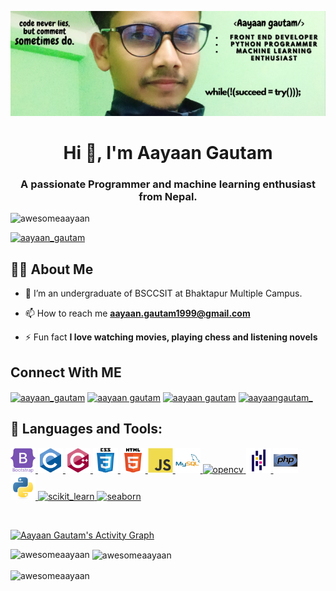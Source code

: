 <p align="center"><img src="https://github.com/awesomeaayaan/awesomeaayaan/blob/main/aayaantemplate.png"/></p>
<h1 align="center">Hi 👋, I'm Aayaan Gautam</h1>
<h3 align="center">A passionate Programmer and machine learning enthusiast from Nepal.</h3>

<p align="left"> <img src="https://komarev.com/ghpvc/?username=naayaagau&label=Profile%20views&color=0e75b6&style=flat" alt="awesomeaayaan" /> </p>
<p align="left"> <a href="https://twitter.com/aayaan_gautam" target="blank"><img src="https://img.shields.io/twitter/follow/aayaan_gautam?logo=twitter&style=for-the-badge" alt="aayaan_gautam" /></a> </p>

## 🙋‍♂️ About Me
- 🔭 I’m an undergraduate of BSCCSIT at Bhaktapur Multiple Campus.
- 📫 How to reach me **aayaan.gautam1999@gmail.com**

- ⚡ Fun fact **I love watching movies, playing chess and listening novels**

## Connect With ME
<p align="left">
<a href="https://twitter.com/aayaan_gautam" target="blank"><img align="center" src="https://raw.githubusercontent.com/rahuldkjain/github-profile-readme-generator/master/src/images/icons/Social/twitter.svg" alt="aayaan_gautam" height="30" width="40" /></a>
<a href="https://linkedin.com/in/aayaan gautam" target="blank"><img align="center" src="https://raw.githubusercontent.com/rahuldkjain/github-profile-readme-generator/master/src/images/icons/Social/linked-in-alt.svg" alt="aayaan gautam" height="30" width="40" /></a>
<a href="https://fb.com/aayaan gautam" target="blank"><img align="center" src="https://raw.githubusercontent.com/rahuldkjain/github-profile-readme-generator/master/src/images/icons/Social/facebook.svg" alt="aayaan gautam" height="30" width="40" /></a>
<a href="https://instagram.com/aayaangautam_" target="blank"><img align="center" src="https://raw.githubusercontent.com/rahuldkjain/github-profile-readme-generator/master/src/images/icons/Social/instagram.svg" alt="aayaangautam_" height="30" width="40" /></a>
</p>

## 🚀 Languages and Tools:
<p align="left"> <a href="https://getbootstrap.com" target="_blank" rel="noreferrer"> <img src="https://raw.githubusercontent.com/devicons/devicon/master/icons/bootstrap/bootstrap-plain-wordmark.svg" alt="bootstrap" width="40" height="40"/> </a> <a href="https://www.cprogramming.com/" target="_blank" rel="noreferrer"> <img src="https://raw.githubusercontent.com/devicons/devicon/master/icons/c/c-original.svg" alt="c" width="40" height="40"/> </a> <a href="https://www.w3schools.com/cpp/" target="_blank" rel="noreferrer"> <img src="https://raw.githubusercontent.com/devicons/devicon/master/icons/cplusplus/cplusplus-original.svg" alt="cplusplus" width="40" height="40"/> </a> <a href="https://www.w3schools.com/css/" target="_blank" rel="noreferrer"> <img src="https://raw.githubusercontent.com/devicons/devicon/master/icons/css3/css3-original-wordmark.svg" alt="css3" width="40" height="40"/> </a> <a href="https://www.w3.org/html/" target="_blank" rel="noreferrer"> <img src="https://raw.githubusercontent.com/devicons/devicon/master/icons/html5/html5-original-wordmark.svg" alt="html5" width="40" height="40"/> </a> <a href="https://developer.mozilla.org/en-US/docs/Web/JavaScript" target="_blank" rel="noreferrer"> <img src="https://raw.githubusercontent.com/devicons/devicon/master/icons/javascript/javascript-original.svg" alt="javascript" width="40" height="40"/> </a> <a href="https://www.mysql.com/" target="_blank" rel="noreferrer"> <img src="https://raw.githubusercontent.com/devicons/devicon/master/icons/mysql/mysql-original-wordmark.svg" alt="mysql" width="40" height="40"/> </a> <a href="https://opencv.org/" target="_blank" rel="noreferrer"> <img src="https://www.vectorlogo.zone/logos/opencv/opencv-icon.svg" alt="opencv" width="40" height="40"/> </a> <a href="https://pandas.pydata.org/" target="_blank" rel="noreferrer"> <img src="https://raw.githubusercontent.com/devicons/devicon/2ae2a900d2f041da66e950e4d48052658d850630/icons/pandas/pandas-original.svg" alt="pandas" width="40" height="40"/> </a> <a href="https://www.php.net" target="_blank" rel="noreferrer"> <img src="https://raw.githubusercontent.com/devicons/devicon/master/icons/php/php-original.svg" alt="php" width="40" height="40"/> </a> <a href="https://www.python.org" target="_blank" rel="noreferrer"> <img src="https://raw.githubusercontent.com/devicons/devicon/master/icons/python/python-original.svg" alt="python" width="40" height="40"/> </a> <a href="https://scikit-learn.org/" target="_blank" rel="noreferrer"> <img src="https://upload.wikimedia.org/wikipedia/commons/0/05/Scikit_learn_logo_small.svg" alt="scikit_learn" width="40" height="40"/> </a> <a href="https://seaborn.pydata.org/" target="_blank" rel="noreferrer"> <img src="https://seaborn.pydata.org/_images/logo-mark-lightbg.svg" alt="seaborn" width="40" height="40"/> </a> </p>

<br/>
                                                                                                                                                    </p>
<a href=""><img alt="Aayaan Gautam's Activity Graph" src="https://activity-graph.herokuapp.com/graph?username=awesomeaayaan&bg_color=0D1117&color=5BCDEC&line=5BCDEC&point=FFFFFF&hide_border=true" /></a>


<p><img align="left" src="https://github-readme-stats.vercel.app/api/top-langs?username=awesomeaayaan&show_icons=true&locale=en&layout=compact" alt="awesomeaayaan" /></p>

<p>&nbsp;<img align="center" src="https://github-readme-stats.vercel.app/api?username=awesomeaayaan&show_icons=true&locale=en" alt="awesomeaayaan" /></p>

<p><img align="center" src="https://github-readme-streak-stats.herokuapp.com/?user=awesomeaayaan&" alt="awesomeaayaan" /></p>


